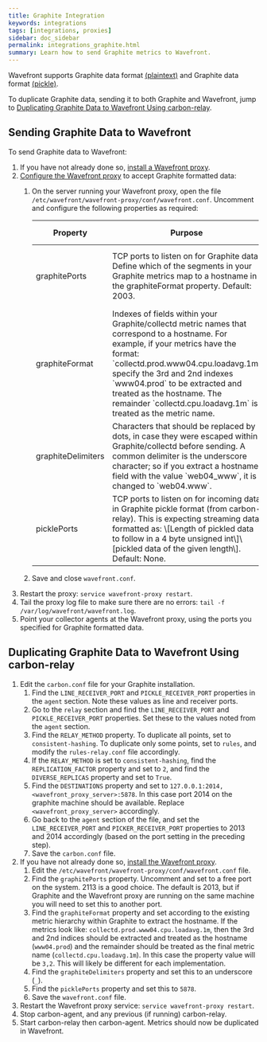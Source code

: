 ```yaml
---
title: Graphite Integration
keywords: integrations
tags: [integrations, proxies]
sidebar: doc_sidebar
permalink: integrations_graphite.html
summary: Learn how to send Graphite metrics to Wavefront.
---
```

Wavefront supports Graphite data format [\(plaintext\)](http://graphite.readthedocs.io/en/latest/feeding-carbon.html#the-plaintext-protocol) and Graphite data format [\(pickle\)](http://graphite.readthedocs.io/en/latest/feeding-carbon.html#the-pickle-protocol).

To duplicate Graphite data, sending it to both Graphite and Wavefront, jump to [Duplicating Graphite Data to Wavefront Using carbon-relay](#duplicating).

## Sending Graphite Data to Wavefront

To send Graphite data to Wavefront:

1.  If you have not already done so, [install a Wavefront proxy](proxies_installing.html).
1.  [Configure the Wavefront proxy](proxies_configuring.html) to accept Graphite formatted data:
    1. On the server running your Wavefront proxy, open the file `/etc/wavefront/wavefront-proxy/conf/wavefront.conf`. Uncomment and configure the following properties as required:

        <table width="100%">
        <colgroup>
        <col width="40%"/>
        <col width="20%"/>
        <col width="20%"/>
        <col width="10%"/>
        <col width="10%"/>
        </colgroup>
        <thead>
        <tr>
        <th>Property</th>
        <th>Purpose</th>
        <th>Format</th>
        <th>Example</th>
        <th>Since Version</th>
        </tr>
        </thead>
        <tbody>
        <tr>
        <td>graphitePorts</td>
        <td>TCP ports to listen on for Graphite data. Define which of the segments in your Graphite metrics map to a hostname in the graphiteFormat property. Default: 2003.</td>
        <td>A comma-separated list of available port numbers. Can be a single port.</td>
        <td>2003<br/>
        2003,2004</td>
        <td></td>
        </tr>
        <tr>
        <td>graphiteFormat</td>
        <td markdown="span">Indexes of fields within your Graphite/collectd metric names that correspond to a hostname. For example, if your metrics have the format: `collectd.prod.www04.cpu.loadavg.1m` specify the 3rd and 2nd indexes `www04.prod` to be extracted and treated as the hostname. The remainder `collectd.cpu.loadavg.1m` is treated as the metric name.</td>
        <td>A comma-separated list of indexes.</td>
        <td>3,2<br/>
        4,2,5<br/>
        3</td>
        <td></td>
        </tr>
        <tr>
        <td>graphiteDelimiters</td>
        <td markdown="span">Characters that should be replaced by dots, in case they were escaped within Graphite/collectd before sending. A common delimiter is the underscore character; so if you extract a hostname field with the value `web04_www`, it is changed to `web04.www`.</td>
        <td>A concatenation of delimiter characters, without any separators.</td>
        <td>-</td>
        <td></td>
        </tr>
        <tr>
        <td>picklePorts</td>
        <td markdown="span">TCP ports to listen on for incoming data in Graphite pickle format (from carbon-relay). This is expecting streaming data formatted as: \[Length of pickled data to follow in a 4 byte unsigned int\]\[pickled data of the given length\]. Default: None.</td>
        <td>A comma-separated list of available port numbers. Can be a single port.</td>
        <td>picklePorts=5878</td>
        <td>3.20</td>
        </tr>
        </tbody>
        </table>

    1. Save and close `wavefront.conf`.
1.  Restart the proxy: `service wavefront-proxy restart`.
1.  Tail the proxy log file to make sure there are no errors: `tail -f /var/log/wavefront/wavefront.log`.
1.  Point your collector agents at the Wavefront proxy, using the ports you specified for Graphite formatted data.

<a name="duplicating"></a>

## Duplicating Graphite Data to Wavefront Using carbon-relay

1. Edit the `carbon.conf` file for your Graphite installation.
    1. Find the `LINE_RECEIVER_PORT` and `PICKLE_RECEIVER_PORT` properties in the `agent` section.  Note these values as line and receiver ports.
    1. Go to the `relay` section and find the `LINE_RECEIVER_PORT` and `PICKLE_RECEIVER_PORT` properties.  Set these to the values noted from the `agent` section.
    1. Find the `RELAY_METHOD` property.  To duplicate all points, set to `consistent-hashing`.  To duplicate only some points, set to `rules`, and modify the `rules-relay.conf` file accordingly.
    1. If the `RELAY_METHOD` is set to `consistent-hashing`, find the `REPLICATION_FACTOR` property and set to `2`, and find the `DIVERSE_REPLICAS` property and set to `True`.
    1. Find the `DESTINATIONS` property and set to `127.0.0.1:2014, <wavefront_proxy_server>:5878`.  In this case port 2014 on the graphite machine should be available.  Replace `<wavefront_proxy_server>` accordingly.
    1. Go back to the `agent` section of the file, and set the `LINE_RECEIVER_PORT` and `PICKER_RECEIVER_PORT` properties to 2013 and 2014 accordingly (based on the port setting in the preceding step).
    1. Save the `carbon.conf` file.
1. If you have not already done so, [install the Wavefront proxy](proxies_installing.html).
    1. Edit the `/etc/wavefront/wavefront-proxy/conf/wavefront.conf` file.
    1. Find the `graphitePorts` property. Uncomment and set to a free port on the system. 2113 is a good choice. The default is 2013, but if Graphite and the Wavefront proxy are running on the same machine you will need to set this to another port.
    1. Find the `graphiteFormat` property and set according to the existing metric hierarchy within Graphite to extract the hostname.  If the metrics look like: `collectd.prod.www04.cpu.loadavg.1m`, then the 3rd and 2nd indices should be extracted and treated as the hostname (`www04.prod`) and the remainder should be treated as the final metric name (`collectd.cpu.loadavg.1m`).  In this case the property value will be `3,2`.  This will likely be different for each implementation.
    1. Find the `graphiteDelimiters` property and set this to an underscore (`_`).
    1. Find the `picklePorts` property and set this to `5878`.
    1. Save the `wavefront.conf` file.
1. Restart the Wavefront proxy service: `service wavefront-proxy restart`.
1. Stop carbon-agent, and any previous (if running) carbon-relay.
1. Start carbon-relay then carbon-agent. Metrics should now be duplicated in Wavefront.



